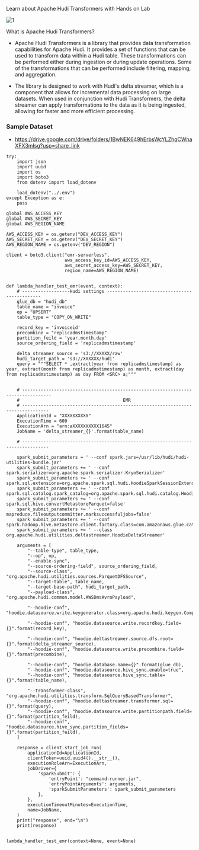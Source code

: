 
Learn about Apache Hudi Transformers with Hands on Lab

![1](https://user-images.githubusercontent.com/39345855/231207046-5fd5992a-7797-487a-9014-2c7605ccacfa.JPG)

What is Apache Hudi Transformers?

* Apache Hudi Transformers is a library that provides data transformation capabilities for Apache Hudi. It provides a set of functions that can be used to transform data within a Hudi table. These transformations can be performed either during ingestion or during update operations. Some of the transformations that can be performed include filtering, mapping, and aggregation.

* The library is designed to work with Hudi's delta streamer, which is a component that allows for incremental data processing on large datasets. When used in conjunction with Hudi Transformers, the delta streamer can apply transformations to the data as it is being ingested, allowing for faster and more efficient processing.

### Sample Dataset
* https://drive.google.com/drive/folders/1BwNEK649hErbsWcYLZhqCWnaXFX3mIsg?usp=share_link
```
try:
    import json
    import uuid
    import os
    import boto3
    from dotenv import load_dotenv

    load_dotenv("../.env")
except Exception as e:
    pass

global AWS_ACCESS_KEY
global AWS_SECRET_KEY
global AWS_REGION_NAME

AWS_ACCESS_KEY = os.getenv("DEV_ACCESS_KEY")
AWS_SECRET_KEY = os.getenv("DEV_SECRET_KEY")
AWS_REGION_NAME = os.getenv("DEV_REGION")

client = boto3.client("emr-serverless",
                      aws_access_key_id=AWS_ACCESS_KEY,
                      aws_secret_access_key=AWS_SECRET_KEY,
                      region_name=AWS_REGION_NAME)


def lambda_handler_test_emr(event, context):
    # ------------------Hudi settings ---------------------------------------------
    glue_db = "hudi_db"
    table_name = "invoice"
    op = "UPSERT"
    table_type = "COPY_ON_WRITE"

    record_key = 'invoiceid'
    precombine = "replicadmstimestamp"
    partition_feild = 'year,month,day'
    source_ordering_field = 'replicadmstimestamp'

    delta_streamer_source = 's3://XXXXX/raw'
    hudi_target_path = 's3://XXXXXX/hudi'
    query = """SELECT * ,extract(year from replicadmstimestamp) as year, extract(month from replicadmstimestamp) as month, extract(day from replicadmstimestamp) as day FROM <SRC> a;"""


    # ---------------------------------------------------------------------------------
    #                                       EMR
    # --------------------------------------------------------------------------------
    ApplicationId = "XXXXXXXXXX"
    ExecutionTime = 600
    ExecutionArn = "arn:aXXXXXXXXXX1645"
    JobName = 'delta_streamer_{}'.format(table_name)

    # --------------------------------------------------------------------------------

    spark_submit_parameters = ' --conf spark.jars=/usr/lib/hudi/hudi-utilities-bundle.jar'
    spark_submit_parameters += ' --conf spark.serializer=org.apache.spark.serializer.KryoSerializer'
    spark_submit_parameters += ' --conf spark.sql.extensions=org.apache.spark.sql.hudi.HoodieSparkSessionExtension'
    spark_submit_parameters += ' --conf spark.sql.catalog.spark_catalog=org.apache.spark.sql.hudi.catalog.HoodieCatalog'
    spark_submit_parameters += ' --conf spark.sql.hive.convertMetastoreParquet=false'
    spark_submit_parameters += ' --conf mapreduce.fileoutputcommitter.marksuccessfuljobs=false'
    spark_submit_parameters += ' --conf spark.hadoop.hive.metastore.client.factory.class=com.amazonaws.glue.catalog.metastore.AWSGlueDataCatalogHiveClientFactory'
    spark_submit_parameters += ' --class org.apache.hudi.utilities.deltastreamer.HoodieDeltaStreamer'

    arguments = [
        "--table-type", table_type,
        "--op", op,
        "--enable-sync",
        "--source-ordering-field", source_ordering_field,
        "--source-class", "org.apache.hudi.utilities.sources.ParquetDFSSource",
        "--target-table", table_name,
        "--target-base-path", hudi_target_path,
        "--payload-class", "org.apache.hudi.common.model.AWSDmsAvroPayload",

        "--hoodie-conf", "hoodie.datasource.write.keygenerator.class=org.apache.hudi.keygen.ComplexKeyGenerator",

        "--hoodie-conf", "hoodie.datasource.write.recordkey.field={}".format(record_key),

        "--hoodie-conf", "hoodie.deltastreamer.source.dfs.root={}".format(delta_streamer_source),
        "--hoodie-conf", "hoodie.datasource.write.precombine.field={}".format(precombine),

        "--hoodie-conf", "hoodie.database.name={}".format(glue_db),
        "--hoodie-conf", "hoodie.datasource.hive_sync.enable=true",
        "--hoodie-conf", "hoodie.datasource.hive_sync.table={}".format(table_name),

        "--transformer-class", "org.apache.hudi.utilities.transform.SqlQueryBasedTransformer",
        "--hoodie-conf", "hoodie.deltastreamer.transformer.sql={}".format(query),
        "--hoodie-conf", "hoodie.datasource.write.partitionpath.field={}".format(partition_feild),
        "--hoodie-conf", "hoodie.datasource.hive_sync.partition_fields={}".format(partition_feild),
    ]

    response = client.start_job_run(
        applicationId=ApplicationId,
        clientToken=uuid.uuid4().__str__(),
        executionRoleArn=ExecutionArn,
        jobDriver={
            'sparkSubmit': {
                'entryPoint': "command-runner.jar",
                'entryPointArguments': arguments,
                'sparkSubmitParameters': spark_submit_parameters
            },
        },
        executionTimeoutMinutes=ExecutionTime,
        name=JobName,
    )
    print("response", end="\n")
    print(response)


lambda_handler_test_emr(context=None, event=None)

```
